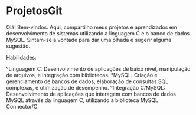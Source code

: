 # ProjetosGit
 Olá! Bem-vindos. Aqui, compartilho meus projetos e aprendizados em desenvolvimento de sistemas utilizando a linguagem C e o banco de dados MySQL. Sintam-se a vontade para dar uma olhada e sugerir alguma sugestão. 

Habilidades:

°Linguagem C: Desenvolvimento de aplicações de baixo nível, manipulação de arquivos, e integração com bibliotecas.
°MySQL: Criação e gerenciamento de bancos de dados, elaboração de consultas SQL complexas, e otimização de desempenho.
°Integração C/MySQL: Desenvolvimento de aplicações que interagem com bancos de dados MySQL através da linguagem C, utilizando a biblioteca MySQL Connector/C.
